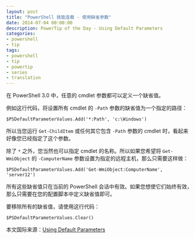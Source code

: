 ```yaml
---
layout: post
title: "PowerShell 技能连载 - 使用缺省参数"
date: 2014-07-04 00:00:00
description: PowerTip of the Day - Using Default Parameters
categories:
- powershell
- tip
tags:
- powershell
- tip
- powertip
- series
- translation
---
```

在 PowerShell 3.0 中，任意的 cmdlet 参数都可以定义一个缺省值。

例如这行代码，将设置所有 cmdlet 的 `-Path` 参数的缺省值为一个指定的路径：

    $PSDefaultParameterValues.Add('*:Path', 'c:\Windows')

所以当您运行 `Get-ChildItem` 或任何其它包含 `-Path` 参数的 cmdlet 时，看起来好像您已经指定了这个参数。

除了 `*` 之外，您当然也可以指定 cmdlet 的名称。所以如果您希望将 `Get-WmiObject` 的 `-ComputerName` 参数设置为指定的远程主机，那么只需要这样做：

    $PSDefaultParameterValues.Add('Get-WmiObject:ComputerName', 'server12')

所有这些缺省值只在当前的 PowerShell 会话中有效。如果您想使它们始终有效，那么只需要在您的配置脚本中定义缺省值即可。

要移除所有的缺省值，请使用这行代码：

    $PSDefaultParameterValues.Clear()

<!--more-->
本文国际来源：[Using Default Parameters](http://community.idera.com/powershell/powertips/b/tips/posts/using-default-parameters)

